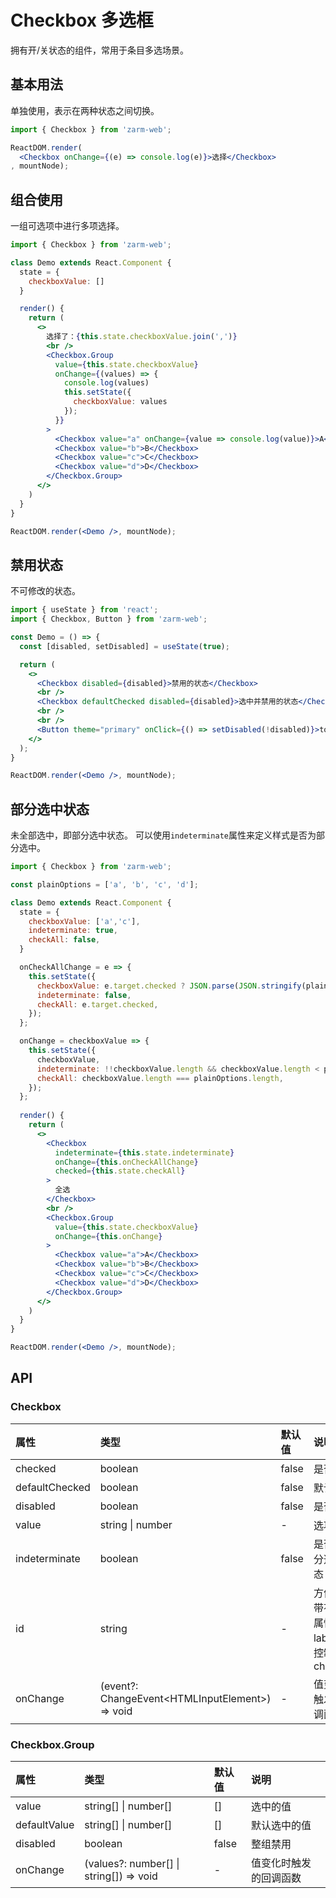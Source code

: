 # Checkbox 多选框
拥有开/关状态的组件，常用于条目多选场景。



## 基本用法
单独使用，表示在两种状态之间切换。

```jsx
import { Checkbox } from 'zarm-web';

ReactDOM.render(
  <Checkbox onChange={(e) => console.log(e)}>选择</Checkbox>
, mountNode);
```


## 组合使用
一组可选项中进行多项选择。

```jsx
import { Checkbox } from 'zarm-web';

class Demo extends React.Component {
  state = {
    checkboxValue: []
  }

  render() {
    return (
      <>
        选择了：{this.state.checkboxValue.join(',')}
        <br />
        <Checkbox.Group
          value={this.state.checkboxValue}
          onChange={(values) => {
            console.log(values)
            this.setState({
              checkboxValue: values
            });
          }}
        >
          <Checkbox value="a" onChange={value => console.log(value)}>A</Checkbox>
          <Checkbox value="b">B</Checkbox>
          <Checkbox value="c">C</Checkbox>
          <Checkbox value="d">D</Checkbox>
        </Checkbox.Group>
      </>
    )
  }
}

ReactDOM.render(<Demo />, mountNode);
```



## 禁用状态
不可修改的状态。

```jsx
import { useState } from 'react';
import { Checkbox, Button } from 'zarm-web';

const Demo = () => {
  const [disabled, setDisabled] = useState(true);

  return (
    <>
      <Checkbox disabled={disabled}>禁用的状态</Checkbox>
      <br />
      <Checkbox defaultChecked disabled={disabled}>选中并禁用的状态</Checkbox>
      <br />
      <br />
      <Button theme="primary" onClick={() => setDisabled(!disabled)}>toggleDisabled</Button>
    </>
  );
}

ReactDOM.render(<Demo />, mountNode);
```



## 部分选中状态
未全部选中，即部分选中状态。
可以使用`indeterminate`属性来定义样式是否为部分选中。

```jsx
import { Checkbox } from 'zarm-web';

const plainOptions = ['a', 'b', 'c', 'd'];

class Demo extends React.Component {
  state = {
    checkboxValue: ['a','c'],
    indeterminate: true,
    checkAll: false,
  }

  onCheckAllChange = e => {
    this.setState({
      checkboxValue: e.target.checked ? JSON.parse(JSON.stringify(plainOptions)) : [],
      indeterminate: false,
      checkAll: e.target.checked,
    });
  };

  onChange = checkboxValue => {
    this.setState({
      checkboxValue,
      indeterminate: !!checkboxValue.length && checkboxValue.length < plainOptions.length,
      checkAll: checkboxValue.length === plainOptions.length,
    });
  };
 
  render() {
    return (
      <>
        <Checkbox
          indeterminate={this.state.indeterminate}
          onChange={this.onCheckAllChange}
          checked={this.state.checkAll}
        >
          全选
        </Checkbox>
        <br />
        <Checkbox.Group
          value={this.state.checkboxValue}
          onChange={this.onChange}
        >
          <Checkbox value="a">A</Checkbox>
          <Checkbox value="b">B</Checkbox>
          <Checkbox value="c">C</Checkbox>
          <Checkbox value="d">D</Checkbox>
        </Checkbox.Group>
      </>
    )
  }
}

ReactDOM.render(<Demo />, mountNode);
```



## API

<h3>Checkbox</h3>

| 属性 | 类型 | 默认值 | 说明 |
| :--- | :--- | :--- | :--- |
| checked | boolean | false | 是否选中 |
| defaultChecked | boolean | false | 默认选中 |
| disabled | boolean | false | 是否禁用 |
| value | string \| number | - | 选项值 |
| indeterminate | boolean | false | 是否是部分选中状态 |
| id | string | - | 方便外部带有 for 属性的 label 标签控制当前 checkbox |
| onChange | (event?: ChangeEvent&lt;HTMLInputElement&gt;) => void | - | 值变化时触发的回调函数 |

<h3>Checkbox.Group</h3>

| 属性 | 类型 | 默认值 | 说明 |
| :--- | :--- | :--- | :--- |
| value | string[] \| number[] | [] | 选中的值 | 
| defaultValue | string[] \| number[] | [] | 默认选中的值 |    
| disabled | boolean | false | 整组禁用 | 
| onChange | (values?: number[] \| string[]) => void | - | 值变化时触发的回调函数 |
